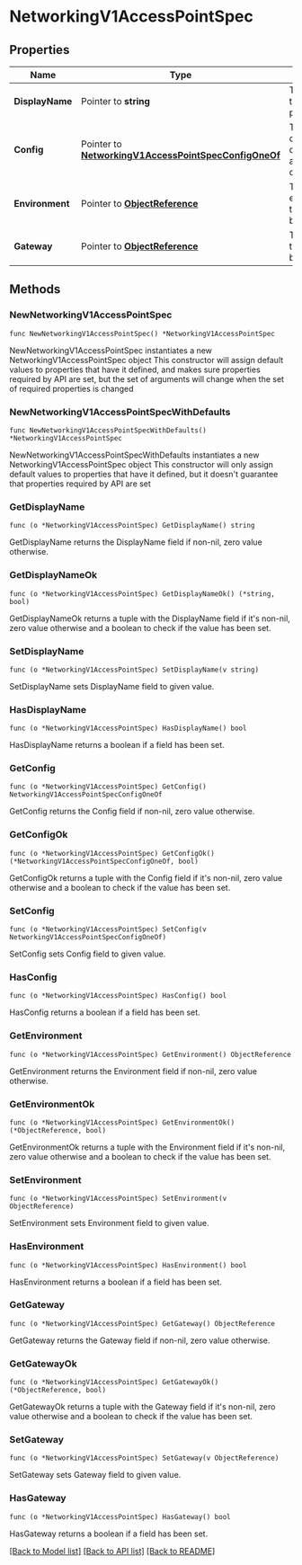# NetworkingV1AccessPointSpec

## Properties

Name | Type | Description | Notes
------------ | ------------- | ------------- | -------------
**DisplayName** | Pointer to **string** | The name of the access point. | [optional] 
**Config** | Pointer to [**NetworkingV1AccessPointSpecConfigOneOf**](NetworkingV1AccessPointSpecConfigOneOf.md) | The specific details of the different access point configurations. | [optional] 
**Environment** | Pointer to [**ObjectReference**](ObjectReference.md) | The environment to which this belongs. | [optional] 
**Gateway** | Pointer to [**ObjectReference**](ObjectReference.md) | The gateway to which this belongs. | [optional] 

## Methods

### NewNetworkingV1AccessPointSpec

`func NewNetworkingV1AccessPointSpec() *NetworkingV1AccessPointSpec`

NewNetworkingV1AccessPointSpec instantiates a new NetworkingV1AccessPointSpec object
This constructor will assign default values to properties that have it defined,
and makes sure properties required by API are set, but the set of arguments
will change when the set of required properties is changed

### NewNetworkingV1AccessPointSpecWithDefaults

`func NewNetworkingV1AccessPointSpecWithDefaults() *NetworkingV1AccessPointSpec`

NewNetworkingV1AccessPointSpecWithDefaults instantiates a new NetworkingV1AccessPointSpec object
This constructor will only assign default values to properties that have it defined,
but it doesn't guarantee that properties required by API are set

### GetDisplayName

`func (o *NetworkingV1AccessPointSpec) GetDisplayName() string`

GetDisplayName returns the DisplayName field if non-nil, zero value otherwise.

### GetDisplayNameOk

`func (o *NetworkingV1AccessPointSpec) GetDisplayNameOk() (*string, bool)`

GetDisplayNameOk returns a tuple with the DisplayName field if it's non-nil, zero value otherwise
and a boolean to check if the value has been set.

### SetDisplayName

`func (o *NetworkingV1AccessPointSpec) SetDisplayName(v string)`

SetDisplayName sets DisplayName field to given value.

### HasDisplayName

`func (o *NetworkingV1AccessPointSpec) HasDisplayName() bool`

HasDisplayName returns a boolean if a field has been set.

### GetConfig

`func (o *NetworkingV1AccessPointSpec) GetConfig() NetworkingV1AccessPointSpecConfigOneOf`

GetConfig returns the Config field if non-nil, zero value otherwise.

### GetConfigOk

`func (o *NetworkingV1AccessPointSpec) GetConfigOk() (*NetworkingV1AccessPointSpecConfigOneOf, bool)`

GetConfigOk returns a tuple with the Config field if it's non-nil, zero value otherwise
and a boolean to check if the value has been set.

### SetConfig

`func (o *NetworkingV1AccessPointSpec) SetConfig(v NetworkingV1AccessPointSpecConfigOneOf)`

SetConfig sets Config field to given value.

### HasConfig

`func (o *NetworkingV1AccessPointSpec) HasConfig() bool`

HasConfig returns a boolean if a field has been set.

### GetEnvironment

`func (o *NetworkingV1AccessPointSpec) GetEnvironment() ObjectReference`

GetEnvironment returns the Environment field if non-nil, zero value otherwise.

### GetEnvironmentOk

`func (o *NetworkingV1AccessPointSpec) GetEnvironmentOk() (*ObjectReference, bool)`

GetEnvironmentOk returns a tuple with the Environment field if it's non-nil, zero value otherwise
and a boolean to check if the value has been set.

### SetEnvironment

`func (o *NetworkingV1AccessPointSpec) SetEnvironment(v ObjectReference)`

SetEnvironment sets Environment field to given value.

### HasEnvironment

`func (o *NetworkingV1AccessPointSpec) HasEnvironment() bool`

HasEnvironment returns a boolean if a field has been set.

### GetGateway

`func (o *NetworkingV1AccessPointSpec) GetGateway() ObjectReference`

GetGateway returns the Gateway field if non-nil, zero value otherwise.

### GetGatewayOk

`func (o *NetworkingV1AccessPointSpec) GetGatewayOk() (*ObjectReference, bool)`

GetGatewayOk returns a tuple with the Gateway field if it's non-nil, zero value otherwise
and a boolean to check if the value has been set.

### SetGateway

`func (o *NetworkingV1AccessPointSpec) SetGateway(v ObjectReference)`

SetGateway sets Gateway field to given value.

### HasGateway

`func (o *NetworkingV1AccessPointSpec) HasGateway() bool`

HasGateway returns a boolean if a field has been set.


[[Back to Model list]](../README.md#documentation-for-models) [[Back to API list]](../README.md#documentation-for-api-endpoints) [[Back to README]](../README.md)


